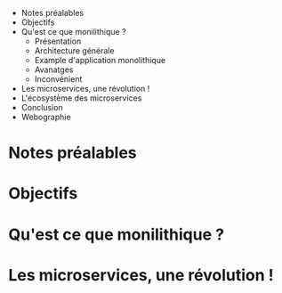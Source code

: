 * Notes préalables
* Objectifs
* Qu'est ce que monilithique ?
  * Présentation
  * Architecture générale
  * Example d'application monolithique
  * Avanatges
  * Inconvénient
* Les microservices, une révolution !
* L'écosystème des microservices
* Conclusion
* Webographie

# Notes préalables

# Objectifs

# Qu'est ce que monilithique ?

# Les microservices, une révolution !
